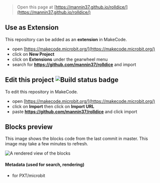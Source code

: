 
> Open this page at [https://mannin37.github.io/rolldice/](https://mannin37.github.io/rolldice/)

## Use as Extension

This repository can be added as an **extension** in MakeCode.

* open [https://makecode.microbit.org/](https://makecode.microbit.org/)
* click on **New Project**
* click on **Extensions** under the gearwheel menu
* search for **https://github.com/mannin37/rolldice** and import

## Edit this project ![Build status badge](https://github.com/mannin37/rolldice/workflows/MakeCode/badge.svg)

To edit this repository in MakeCode.

* open [https://makecode.microbit.org/](https://makecode.microbit.org/)
* click on **Import** then click on **Import URL**
* paste **https://github.com/mannin37/rolldice** and click import

## Blocks preview

This image shows the blocks code from the last commit in master.
This image may take a few minutes to refresh.

![A rendered view of the blocks](https://github.com/mannin37/rolldice/raw/master/.github/makecode/blocks.png)

#### Metadata (used for search, rendering)

* for PXT/microbit
<script src="https://makecode.com/gh-pages-embed.js"></script><script>makeCodeRender("{{ site.makecode.home_url }}", "{{ site.github.owner_name }}/{{ site.github.repository_name }}");</script>
